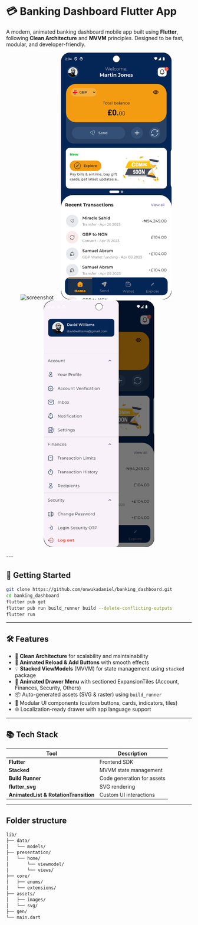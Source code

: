 # 💳 Banking Dashboard Flutter App

A modern, animated banking dashboard mobile app built using **Flutter**, following **Clean Architecture** and **MVVM** principles. Designed to be fast, modular, and developer-friendly.

<p align="center">
  <img src="lib/readme/Screen_recording_20250615_021423.gif" alt="screenshot" width="300" style="margin-right: 16px;"/> 
  <img src="lib/readme/img.png" alt="screenshot" width="300" style="margin-right: 16px;"/> 
  <img src="lib/readme/Screenshot_20250615_020904.png" alt="screenshot" width="300"/>
</p>
---

## 🚀 Getting Started

```bash
git clone https://github.com/onwukadaniel/banking_dashboard.git
cd banking_dashboard
flutter pub get
flutter pub run build_runner build --delete-conflicting-outputs
flutter run
```

---

## 🛠️ Features

- 🧱 **Clean Architecture** for scalability and maintainability
- 🔁 **Animated Reload & Add Buttons** with smooth effects
- 💡 **Stacked ViewModels** (MVVM) for state management using `stacked` package
- 🧩 **Animated Drawer Menu** with sectioned ExpansionTiles (Account, Finances, Security, Others)
- 📦 Auto-generated assets (SVG & raster) using `build_runner`
- 🎯 Modular UI components (custom buttons, cards, indicators, tiles)
- 🌐 Localization-ready drawer with app language support

---

## 📚 Tech Stack

| Tool | Description |
|------|-------------|
| **Flutter** | Frontend SDK |
| **Stacked** | MVVM state management |
| **Build Runner** | Code generation for assets |
| **flutter_svg** | SVG rendering |
| **AnimatedList & RotationTransition** | Custom UI interactions |

---

## Folder structure

```
lib/
├── data/
│   └── models/
├── presentation/
│   └── home/
│       └── viewmodel/
│       └── views/
├── core/
│   ├── enums/
│   └── extensions/
├── assets/
│   ├── images/
│   └── svg/
├── gen/
└── main.dart
```